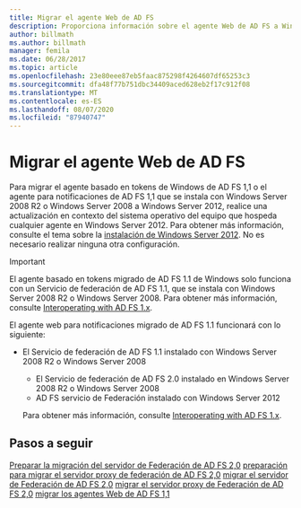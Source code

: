 ```yaml
---
title: Migrar el agente Web de AD FS
description: Proporciona información sobre el agente Web de AD FS a Windows Server 2012.
author: billmath
ms.author: billmath
manager: femila
ms.date: 06/28/2017
ms.topic: article
ms.openlocfilehash: 23e80eee87eb5faac875298f4264607df65253c3
ms.sourcegitcommit: dfa48f77b751dbc34409aced628eb2f17c912f08
ms.translationtype: MT
ms.contentlocale: es-ES
ms.lasthandoff: 08/07/2020
ms.locfileid: "87940747"
---
```

# <a name="migrate-the-ad-fs-web-agent"></a>Migrar el agente Web de AD FS

Para migrar el agente basado en tokens de Windows de AD FS 1,1 o el agente para notificaciones de AD FS 1,1 que se instala con Windows Server 2008 R2 o Windows Server 2008 a Windows Server 2012, realice una actualización en contexto del sistema operativo del equipo que hospeda cualquier agente en Windows Server 2012. Para obtener más información, consulte el tema sobre la [instalación de Windows Server 2012](/previous-versions/windows/it-pro/windows-server-2012-R2-and-2012/jj134246(v=ws.11)). No es necesario realizar ninguna otra configuración.

> [!IMPORTANT]
>  El agente basado en tokens migrado de AD FS 1.1 de Windows solo funciona con un Servicio de federación de AD FS 1.1, que se instala con Windows Server 2008 R2 o Windows Server 2008. Para obtener más información, consulte [Interoperating with AD FS 1.x](Interoperating-with-AD-FS-1.x.md).
>
>  El agente web para notificaciones migrado de AD FS 1.1 funcionará con lo siguiente:
>
> - El Servicio de federación de AD FS 1.1 instalado con Windows Server 2008 R2 o Windows Server 2008
>   -   El Servicio de federación de AD FS 2.0 instalado en Windows Server 2008 R2 o Windows Server 2008
>   -   AD FS servicio de Federación instalado con Windows Server 2012
>
>   Para obtener más información, consulte [Interoperating with AD FS 1.x](Interoperating-with-AD-FS-1.x.md).


## <a name="next-steps"></a>Pasos a seguir
 [Preparar la migración del servidor de Federación de AD FS 2,0](prepare-to-migrate-ad-fs-fed-server.md) [preparación para migrar el servidor proxy de federación de AD FS 2,0](prepare-to-migrate-ad-fs-fed-proxy.md) [migrar el servidor de Federación de AD FS 2,0](migrate-the-ad-fs-fed-server.md) [migrar el servidor proxy de Federación de AD FS 2,0](migrate-the-ad-fs-2-fed-server-proxy.md) [migrar los agentes Web de AD FS 1,1](migrate-the-ad-fs-web-agent.md)
